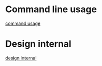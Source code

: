 # Command line usage

[command usage](./usage.md)

# Design internal

[design internal](./internal.md)